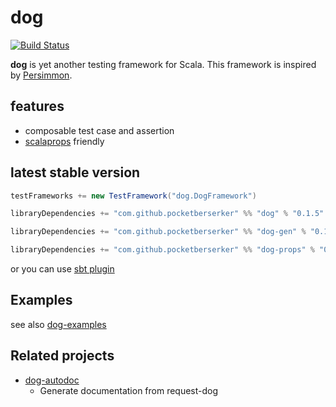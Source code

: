 # dog

[![Build Status](https://travis-ci.org/scala-kennel/dog.svg?branch=master)](https://travis-ci.org/pocketberserker/dog)

**dog** is yet another testing framework for Scala.
This framework is inspired by [Persimmon](https://github.com/persimmon-projects/Persimmon).

## features

* composable test case and assertion
* [scalaprops](https://github.com/scalaprops/scalaprops) friendly

## latest stable version

```scala
testFrameworks += new TestFramework("dog.DogFramework")

libraryDependencies += "com.github.pocketberserker" %% "dog" % "0.1.5" % "test"
```

```scala
libraryDependencies += "com.github.pocketberserker" %% "dog-gen" % "0.1.5" % "test"
```

```scala
libraryDependencies += "com.github.pocketberserker" %% "dog-props" % "0.1.5" % "test"
```

or you can use [sbt plugin](https://github.com/scala-kennel/sbt-dog)

## Examples

see also [dog-examples](https://github.com/scala-kennel/dog-examples)

## Related projects

* [dog-autodoc](https://github.com/scala-kennel/dog-autodoc)
    * Generate documentation from request-dog

